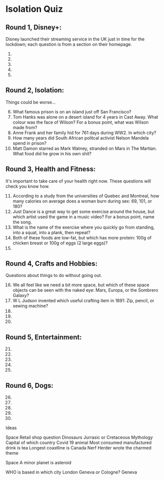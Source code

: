 # Isolation Quiz

## Round 1, Disney+:

Disney launched their streaming service in the UK just in time for the lockdown; each question is from a section on their homepage.

1.
1.
1.
1.
1.

## Round 2, Isolation:

Things could be worse...

6. What famous prison is on an island just off San Francisco?
1. Tom Hanks was alone on a desert island for 4 years in Cast Away. What colour was the face of Wilson? For a bonus point, what was Wilson made from?
1. Anne Frank and her family hid for 761 days during WW2. In which city?
1. How many years did South African politcal activist Nelson Mandela spend in prison?
1. Matt Damon starred as Mark Watney, stranded on Mars in The Martian. What food did he grow in his own shit?

## Round 3, Health and Fitness:

It's important to take care of your health right now. These questions will check you know how.

11. According to a study from the universities of Quebec and Montreal, how many calories on average does a woman burn during sex: 69, 101, or 180?
1. Just Dance is a great way to get some exercise around the house, but which artist used the game in a music video? For a bonus point, name the song.
1. What is the name of the exercise where you quickly go from standing, into a squat, into a plank, then repeat?
1. Both of these foods are low-fat, but which has more protein: 100g of chicken breast or 100g of eggs (2 large eggs)?
1.

## Round 4, Crafts and Hobbies:

Questions about things to do without going out.

16. We all feel like we need a bit more space, but which of these space objects can be seen with the naked eye: Mars, Europa, or the Sombrero Galaxy?
1. W L Judson invented which useful crafting item in 1891: Zip, pencil, or sewing machine?
1.
1.
1.

## Round 5, Entertainment:

21.
1.
1.
1.
1.

## Round 6, Dogs:

26.
1.
1.
1.
1.


Ideas

Space
Retail shop question
Dinosaurs Jurrasic or Cretaceous
Mythology
Capital of which country
Covid 19 animal
Most consumed manufactured drink is tea
Longest coastline is Canada
Nerf Herder wrote the charmed theme

Space A minor planet is asteroid

WHO is based in which city London Geneva or Cologne? Geneva



































